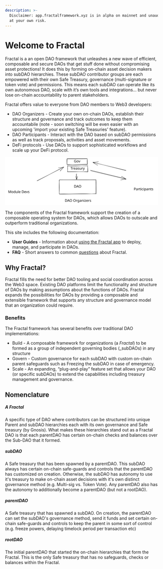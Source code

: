 ```yaml
---
description: >-
  Disclaimer: app.fractalframework.xyz is in alpha on mainnet and unaudited. Use
  at your own risk.
---
```


# Welcome to Fractal

Fractal is a an open DAO framework that unleashes a new wave of efficient, composable and secure DAOs that get stuff done without compromising asset protections! It does this by forming on-chain asset decision makers into subDAO hierarchies. These subDAO contributor groups are each empowered with their own Safe Treasury, governance (multi-signature or token vote) and permissions. This means each subDAO can operate like its own autonomous DAO, scale with it’s own tools and integrations… but never lose on-chain accountability to parent stakeholders.

Fractal offers value to everyone from DAO members to Web3 developers:

* DAO Organizers - Create your own on-chain DAOs, establish their structure and governance and track outcomes to keep them accountabile (note - soon switching will be even easier with an upcoming 'import your existing Safe Treasuries' feature).
* DAO Participants - Interact with the DAO based on subDAO permissions as well as track proposals, activities and asset movements.
* DeFi protocols - Use DAOs to support sophisticated workflows and scale up your DeFi protocol.

<img src=".gitbook/assets/file.drawing.svg" alt="Ecosystem" class="gitbook-drawing">

The components of the Fractal framework support the creation of a composable operating system for DAOs, which allows DAOs to outscale and outperform traditional organizations.

This site includes the following documentation:

* **User Guides** - Information about [using the Fractal app](broken-reference) to deploy, manage, and participate in DAOs.
* **FAQ** - Short answers to common [questions](user-guides/faq.md) about Fractal.

## Why Fractal?

Fractal fills the need for better DAO tooling and social coordination across the Web3 space. Existing DAO platforms limit the functionality and structure of DAOs by making assumptions about the functions of DAOs. Fractal expands the possibilities for DAOs by providing a composable and extensible framework that supports any structure and governance model that an organization could require.

### Benefits

The Fractal framework has several benefits over traditional DAO implementations:

* Build - A composable framework for organizations (a _Fractal_) to be formed as a group of independent governing bodies (_subDAOs) in any structure
* Govern - Custom governance for each subDAO with custom on-chain parent safeguards such as Freezing the subDAO in case of emergency.
* Scale - An expanding, “plug-and-play” feature set that allows your DAO (or specific subDAOs) to extend the capabilities including treasury management and governance.

## Nomenclature

##### A Fractal
A specific type of DAO where contributors can be structured into unique Parent and subDAO hierarchies each with its own governance and Safe treasury (by Gnosis). What makes these hierarchies stand out as a Fractal DAO is that each parentDAO has certain on-chain checks and balances over the Sub-DAO that it formed.

##### subDAO
A Safe treasury that has been spawned by a parentDAO. This subDAO always has certain on-chain safe-guards and controls that the parentDAO has customized on creation. Otherwise, the subDAO has autonomy to use it's treasury to make on-chain asset decisions with it's own distinct governance method (e.g. Multi-sig vs. Token Vote). Any parentDAO also has the autonomy to additionally become a parentDAO (but not a rootDAO).

##### parentDAO 
A Safe treasury that has spawned a subDAO. On creation, the parentDAO can set the subDAO's governance method, send it funds and set certain on-chain safe-guards and controls to keep the parent in some sort of control (e.g. freeze powers, delaying timelock period per transaction etc)

##### rootDAO 
The initial parentDAO that started the on-chain hierarchies that form the Fractal. This is the only Safe treasury that has no safeguards, checks or balances within the Fractal.
